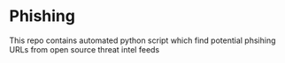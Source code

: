 # Phishing
This repo contains automated python script which find potential phsihing URLs from open source threat intel feeds
